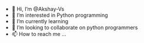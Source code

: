 - 👋 Hi, I’m @Akshay-Vs
- 👀 I’m interested in Python programming
- 🌱 I’m currently learning 
- 💞️ I’m looking to collaborate on python programmers
- 📫 How to reach me ...

<!---
Akshay-Vs/Akshay-Vs is a ✨ special ✨ repository because its `README.md` (this file) appears on your GitHub profile.
You can click the Preview link to take a look at your changes.
--->
